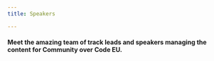 ```yaml
---
title: Speakers

---
```


#### Meet the amazing team of track leads and speakers managing the content for Community over Code EU.